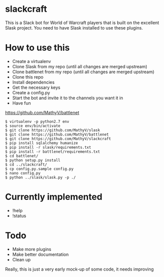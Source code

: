 # slackcraft

This is a Slack bot for World of Warcraft players that is built on the excellent Slask project. You need to have Slask installed to use these plugins.

# How to use this

* Create a virtualenv
* Clone Slask from my repo (until all changes are merged upstream)
* Clone battlenet from my repo (until all changes are merged upstream)
* Clone this repo
* Install dependencies
* Get the necessary keys
* Create a config.py
* Start the bot and invite it to the channels you want it in
* Have fun

https://github.com/MathyV/battlenet

```
$ virtualenv -p python2.7 env
$ source env/bin/activate
$ git clone https://github.com/MathyV/slask
$ git clone https://github.com/MathyV/battlenet
$ git clone https://github.com/MathyV/slackcraft
$ pip install sqlalchemy humanize
$ pip install -r slask/requirements.txt
$ pip install -r battlenet/requirements.txt
$ cd battlenet/
$ python setup.py install
$ cd ../slackcraft/
$ cp config.py.sample config.py
$ nano config.py
$ python ../slask/slask.py -p ./
```

# Currently implemented

* !help
* !status

# Todo

* Make more plugins
* Make better documentation
* Clean up

Really, this is just a very early mock-up of some code, it needs improving